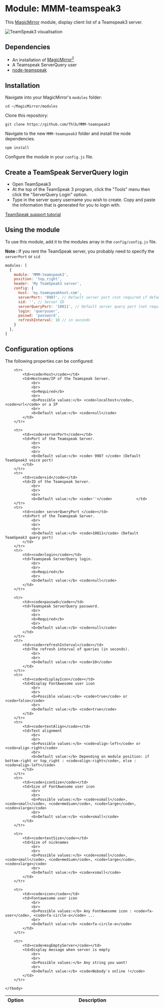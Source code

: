 # Module: MMM-teamspeak3
This [MagicMirror](https://github.com/MichMich/MagicMirror) module, display client list of a Teamspeak3 server.

![TeamSpeak3 visualisation](https://github.com/Thlb/MMM-teamspeak3/blob/gh-pages/.github/screenshot-01-min.png)

## Dependencies
- An installation of [MagicMirror<sup>2</sup>](https://github.com/MichMich/MagicMirror)
- A Teamspeak ServerQuery user
- [node-teamspeak](https://www.npmjs.com/package/node-teamspeak)

## Installation

Navigate into your MagicMirror's `modules` folder:
```
cd ~/MagicMirror/modules
```

Clone this repository:
```
git clone https://github.com/Thlb/MMM-teamspeak3
```

Navigate to the new `MMM-teamspeak3` folder and install the node dependencies.
```
npm install
```

Configure the module in your `config.js` file.

## Create a TeamSpeak ServerQuery login
- Open TeamSpeak3
- At the top of the TeamSpeak 3 program, click the "Tools" menu then click the "ServerQuery Login" option. 
- Type in the server query username you wish to create. Copy and paste the information that is generated for you to login with.  


[TeamSpeak support tutorial](http://www.teamspeak3.com/support/teamspeak-3-add-server-query-user.php)


## Using the module

To use this module, add it to the modules array in the `config/config.js` file. 

<b>Note : </b> If you rent the TeamSpeak server, you probably need to specify the <code>serverPort</code> or <code>sid</code> 

```javascript
modules: [
  {
    module: 'MMM-teamspeak3',
    position: 'top_right',
    header: 'My TeamSpeak3 server',
    config: {
      host: 'my.teamspeakhost.com',
      serverPort: '9987', // Default server port (not required if default port (9987) is used)
      sid: '', // Server ID 
      serverQueryPort: '10011', // Default server query port (not required if default port (10011) is used)
      login: 'queryuser',
      passwd: 'password',
      refreshInterval: 10 // in seconds
    }
  },
]
```

## Configuration options

The following properties can be configured:

<table width="100%">
	<!-- why, markdown... -->
	<thead>
		<tr>
			<th>Option</th>
			<th width="100%">Description</th>
		</tr>
	<thead>
	<tbody>

		<tr>
			<td><code>host</code></td>
			<td>Hostname/IP of the Teamspeak Server.  
				<br>
				<br>
				<b>Required</b>
				<br>
				<b>Possible values:</b> <code>localhost</code>, <code>url</code> or a IP
				<br>
				<b>Default value:</b> <code>null</code>
			</td>
		</tr>
		
		<tr>
			<td><code>serverPort</code></td>
			<td>Port of the Teamspeak Server.  
				<br>
				<br>
				<br>
				<b>Default value:</b> <code> 9987 </code> (Default TeamSpeak3 voice port)
			</td>
		</tr>
		<tr>
			<td><code>sid</code></td>
			<td>ID of the Teamspeak Server.  
				<br>
				<br>
				<br>
				<b>Default value:</b> <code>''</code> 			</td>
		</tr>
		<tr>
			<td><code> serverQueryPort </code></td>
			<td>Port of the Teamspeak Server.  
				<br>
				<br>
				<br>
				<b>Default value:</b> <code>10011</code> (Default TeamSpeak3 query port)
			</td>
		</tr>
		<tr>
			<td><code>login</code></td>
			<td>Teamspeak ServerQuery login.  
				<br>
				<br>
				<b>Required</b>
				<br>
				<b>Default value:</b> <code>null</code>
			</td>
		</tr>

		<tr>
			<td><code>passwd</code></td>
			<td>Teamspeak ServerQuery password.  
				<br>
				<br>
				<b>Required</b>
				<br>
				<b>Default value:</b> <code>null</code>
			</td>
		</tr>
   		<tr>
			<td><code>refreshInterval</code></td>
			<td>The refresh interval of queries (in seconds).
				<br>
				<br>
				<b>Default value:</b> <code>10</code>
			</td>
		</tr>
		<tr>
			<td><code>displayIcon</code></td>
			<td>Display FontAwesome user icon
				<br>
				<br>
				<b>Possible values:</b> <code>true</code> or <code>false</code>
				<br>
				<b>Default value:</b> <code>true</code>
			</td>
		</tr>
    	<tr>
			<td><code>textAlign</code></td>
			<td>Text alignment
				<br>
				<br>
				<b>Possible values:</b> <code>align-left</code> or <code>align-right</code>
				<br>
				<b>Default value:</b> Depending on module position: if bottom-right or top_right : <code>align-right</code>, else : <code>align-left</code>
			</td>
		</tr>
		<tr>
			<td><code>iconSize</code></td>
			<td>Size of FontAwesome user icon
				<br>
				<br>
				<b>Possible values:</b> <code>xsmall</code>, <code>small</code>, <code>medium</code>, <code>large</code>, <code>xlarge</code>
				<br>
				<b>Default value:</b> <code>small</code>
			</td>
		</tr>
    
		<tr>
			<td><code>textSize</code></td>
			<td>Size of nicknames
				<br>
				<br>
				<b>Possible values:</b> <code>xsmall</code>, <code>small</code>, <code>medium</code>, <code>large</code>, <code>xlarge</code>
				<br>
				<b>Default value:</b> <code>xsmall</code>
			</td>
		</tr>
		
		<tr>
			<td><code>icon</code></td>
			<td>Fontawesome user icon 
				<br>
				<br>
				<b>Possible values:</b> Any FontAwesome icon : <code>fa-user</code>, <code>fa-circle-o</code> ...
				<br>
				<b>Default value:</b> <code>fa-circle-o</code>
			</td>
		</tr>
		
		<tr>
			<td><code>msgEmptyServer</code></td>
			<td>Display message when server is empty
				<br>
				<br>
				<b>Possible values:</b> Any string you want!
				<br>
				<b>Default value:</b> <code>Nobody's online !</code>
			</td>
		</tr>

	</tbody>
</table>
